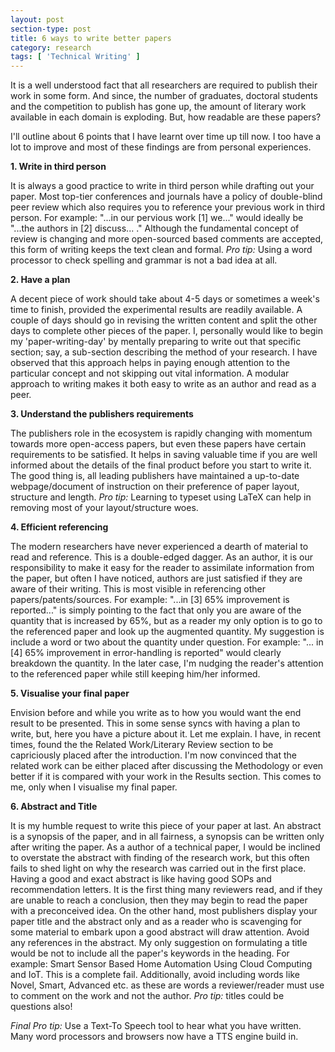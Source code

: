 ```yaml
---
layout: post
section-type: post
title: 6 ways to write better papers
category: research
tags: [ 'Technical Writing' ]
---
```



It is a well understood fact that all researchers are required to publish their work in some form. And since, the number of graduates, doctoral students and the competition to publish has gone up, the amount of literary work available in each domain is exploding. But, how readable are these papers?

I'll outline about 6 points that I have learnt over time up till now. I too have a lot to improve and most of these findings are from personal experiences.

**1. Write in third person**

It is always a good practice to write in third person while drafting out your paper. Most top-tier conferences and journals have a policy of double-blind peer review which also requires you to reference your previous work in third person. For example: "...in our pervious work [1] we..." would ideally be "...the authors in [2] discuss... ." Although the fundamental concept of review is changing and more open-sourced based comments are accepted, this form of writing keeps the text clean and formal. *Pro tip:* Using a word processor to check spelling and grammar is not a bad idea at all.

**2. Have a plan**

A decent piece of work should take about 4-5 days or sometimes a week's time to finish, provided the experimental results are readily available. A couple of days should go in revising the written content and split the other days to complete other pieces of the paper. I, personally would like to begin my 'paper-writing-day' by mentally preparing to write out that specific section; say, a sub-section describing the method of your research. I have observed that this approach helps in paying enough attention to the particular concept and not skipping out vital information. A modular approach to writing makes it both easy to write as an author and read as a peer.


**3. Understand the publishers requirements**

The publishers role in the ecosystem is rapidly changing with momentum towards more open-access papers, but even these papers have certain requirements to be satisfied. It helps in saving valuable time if you are well informed about the details of the final product before you start to write it. The good thing is, all leading publishers have maintained a up-to-date webpage/document of instruction on their preference of paper layout, structure and length. *Pro tip:* Learning to typeset using LaTeX can help in removing most of your layout/structure woes. 

**4. Efficient referencing**

The modern researchers have never experienced a dearth of material to read and reference. This is a double-edged dagger. As an author, it is our responsibility to make it easy for the reader to assimilate information from the paper, but often I have noticed, authors are just satisfied if they are aware of their writing. This is most visible in referencing other papers/patents/sources. For example: "...in [3] 65% improvement is reported..." is simply pointing to the fact that only you are aware of the quantity that is increased by 65%, but as a reader my only option is to go to the referenced paper and look up the augmented quantity. My suggestion is include a word or two about the quantity under question. For example: "... in [4] 65% improvement in error-handling is reported" would clearly breakdown the quantity. In the later case, I'm nudging the reader's attention to the referenced paper while still keeping him/her informed.

**5. Visualise your final paper**

Envision before and while you write as to how you would want the end result to be presented. This in some sense syncs with having a plan to write, but, here you have a picture about it. Let me explain. I have, in recent times, found the the Related Work/Literary Review section to be capriciously placed after the introduction. I'm now convinced that the related work can be either placed after discussing the Methodology or even better if it is compared with your work in the Results section. This comes to me, only when I visualise my final paper.

**6. Abstract and Title**

It is my humble request to write this piece of your paper at last. An abstract is a synopsis of the paper, and in all fairness, a synopsis can be written only after writing the paper. As a author of a technical paper, I would be inclined to overstate the abstract with finding of the research work, but this often fails to shed light on why the research was carried out in the first place. Having a good and exact abstract is like having good SOPs and recommendation letters. It is the first thing many reviewers read, and if they are unable to reach a conclusion, then they may begin to read the paper with a preconceived idea. On the other hand, most publishers display your paper title and the abstract only and as a reader who is scavenging for some material to embark upon a good abstract will draw attention. Avoid any references in the abstract.
My only suggestion on formulating a title would be not to include all the paper's keywords in the heading. For example: Smart Sensor Based Home Automation Using Cloud Computing and IoT. This is a complete fail. Additionally, avoid including words like Novel, Smart, Advanced etc. as these are words a reviewer/reader must use to comment on the work and not the author. *Pro tip:* titles could be questions also!

*Final Pro tip:* Use a Text-To Speech tool to hear what you have written. Many word processors and browsers now have a TTS engine build in.
